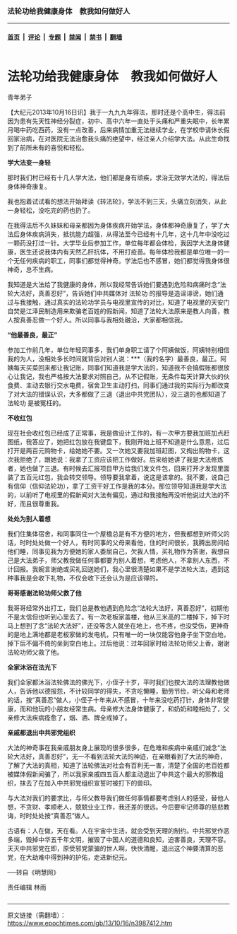 ### 法轮功给我健康身体　教我如何做好人

---

#### [首页](../../../..?n3987412) &nbsp;|&nbsp; [评论](../../../../../epoch-comment?n3987412) &nbsp;|&nbsp; [专题](../../../../../epoch-special?n3987412) &nbsp;|&nbsp; [禁闻](../../../../../epoch-news?n3987412) &nbsp;|&nbsp; [禁书](../../../../../books?n3987412) &nbsp;|&nbsp; [翻墙](https://github.com/gfw-breaker/nogfw/blob/master/README.md?n3987412)


<div class="column" id="artbody" itemprop="articleBody">
 <div class="whitebg">
  <div class="column">
   <div class="arttop mbottom20">
    <h1 class="title">
     法轮功给我健康身体　教我如何做好人
    </h1>
    <div class="blue16 subtitle mtop10">
     青年弟子
    </div>
   </div>
  </div>
  <!-- article content begin -->
  <p>
   【大纪元2013年10月16日讯】我于一九九九年得法，那时还是个高中生，得法前因为患有先天性神经分裂症，初中、高中六年一直处于头痛和严重失眠中，长年累月喝中药吃西药，没有一点改善，后来病情加重无法继续学业，在学校申请休长假回家治病，在对医院无法治愈我头痛的绝望中，经过亲人介绍学大法。从此生命找到了前所未有的喜悦和轻松。
  </p>
  <p>
   <b>
    学大法变一身轻
   </b>
  </p>
  <p>
   那时我们村已经有十几人学大法，他们都是身有顽疾，求治无效学大法的，得法后身体神奇康复。
  </p>
  <p>
   我也抱着试试看的想法开始拜读《转法轮》，学法不到三天，头痛立刻消失，从此一身轻松，没吃完的药也扔了。
  </p>
  <p>
   在我得法后不久妹妹和母亲都因为身体疾病开始学法，身体都神奇康复了，学了大法后身体疾病消失，抵抗能力超强，从得法至今已经有十几年，这十几年中没吃过一颗药没打过一针。大学毕业后参加工作，单位每年都会体检，我因学大法身体健康，医生还说我体内有天然乙肝抗体，不用打疫苗。每年体检我都是单位唯一的一个无任何疾病的职工，同事们都觉得神奇。学法后也不感冒，她们都觉得我身体很神奇，总不生病。
  </p>
  <p>
   我知道是大法给了我健康的身体，所以我经常告诉她们要遇到危险和病痛时念“法轮大法好，真善忍好”，告诉她们中共媒体对
   <ok href="https://www.epochtimes.com/gb/tag/%E6%B3%95%E8%BD%AE%E5%8A%9F.html">
    法轮功
   </ok>
   的报导是造谣诽谤，她们通过与我接触，通过真实的法轮功学员与电视里宣传的对比，知道了电视里的天安门自焚是江泽民制造用来欺骗老百姓的假新闻，知道了法轮大法原来是教人向善，教人按真善忍做一个好人。所以同事与我相处融洽，大家都相信我。
  </p>
  <p>
   <b>
    “他最善良，最正”
   </b>
  </p>
  <p>
   参加工作前几年，单位年轻同事多，我们单身职工请了个阿姨做饭，阿姨特别相信我的为人，没相处多长时间就背后对别人说：***（我的名字）最善良，最正。阿姨每天买菜回来都让我记账，同事们知道我是学大法的，知道我不会搞假账都很放心让我记，我也严格按大法要求对照自己，从不记假账，无条件每天计算大伙的伙食费、主动去银行交水电费，宿舍卫生主动打扫，同事们通过我的实际行为都改变了对大法的错误认识，大多都做了三退（退出中共党团队），没三退的也都知道了
   <ok href="https://www.epochtimes.com/gb/tag/%E6%B3%95%E8%BD%AE%E5%8A%9F.html">
    法轮功
   </ok>
   是被冤枉的。
  </p>
  <p>
   <b>
    不收红包
   </b>
  </p>
  <p>
   现在社会收红包已经成了正常事，我是做设计工作的，有一次甲方要我加班加点赶图纸，我答应了，她把红包放在我键盘下，我刚开始上班不知道是什么意思，过后打开是两百元购物卡，给她她不要。又一次她又要我加班赶图，又掏出购物卡，这次我拒绝了，跟她说：我拿了工资应该把工作做好。后来给她讲了我是大法修炼者，她也做了三退。有时候去汇报项目甲方给我们发文件包，回来打开才发现里面装了五百元红包，我会转交领导。领导要我拿着，说这是该拿的。我不要，说自己有信仰（信仰法轮功），拿了工资干好工作是我的本分。那位领导知道我是学大法的，以前听了电视里的假新闻对大法有偏见，通过和我接触再没听他说过大法的不好，而且很尊重我。
  </p>
  <p>
   <b>
    处处为别人着想
   </b>
  </p>
  <p>
   我们住集体宿舍，和同事同住一个屋檐总是有不方便的地方，但我都想到听师父的话，时时处处做一个好人，有时同事的父母来看他，住的时间很长，我腾出房间给他们睡，同事见我为方便她的家人委屈自己，欠我人情，买礼物作为答谢，我想自己是大法弟子，师父教我做任何事都要为别人着想，考虑他人，不拿别人东西，不计回报。我婉言谢绝或买礼回送她们，我心里很清楚如果不是学法轮大法，遇到这种事我是会收下礼物，不仅会收下还会认为是应该得的。
  </p>
  <p>
   <b>
    哥哥感谢法轮功师父救了他
   </b>
  </p>
  <p>
   我哥哥经常外出打工，我们总是教他遇到危险念“法轮大法好，真善忍好”，初期他不是太信但也听到心里去了。有一次老板家盖楼，他从三米高的二楼掉下，掉下时马上想到了念“法轮大法好”，还没等念人就坐在地上，也不疼，也没受伤，更神奇的是地上满地都是老板家做的发电机，只有唯一的一块仅能容他身子坐下空白地，掉下后不偏不倚的坐到空白地上。过后他说：过年回家时给法轮功师父上香，谢谢法轮功师父救了他。
  </p>
  <p>
   <b>
    全家沐浴在法光下
   </b>
  </p>
  <p>
   我们全家都沐浴法轮佛法的佛光下，小侄子十岁，平时我们也按大法的法理教他做人，告诉他以德报怨，不计较同学的得失，不贪吃懒睡，勤劳节俭，听父母和老师的话，按“真善忍”做人，小侄子十年来从不感冒，十年来没吃药打针，身体非常健康，而和他玩的小朋友经常生病。母亲修大法身体健康了，和奶奶和睦相处了，父亲修大法疾病痊愈了，烟、酒、牌全戒掉了。
  </p>
  <p>
   <b>
    亲戚都退出中共邪党组织
   </b>
  </p>
  <p>
   大法的神奇事在我亲戚朋友身上展现的很多很多，在危难和疾病中亲戚们诚念“法轮大法好，真善忍好”，无一不看到法轮大法的神迹，在亲眼看到了大法的神奇，了解了大法的真相，知道了法轮佛法对社会有百利无一害，清楚了全国的老百姓都被媒体假新闻骗了，所以我家亲戚四五百人都主动退出了中共这个最大的邪教组织，抹去了在加入中共邪党组织宣誓时被打下的兽印。
  </p>
  <p>
   与大法对我们的要求比，与师父教导我们做任何事情都要考虑别人的感受，替他人想，不贪财、孝顺老人，兢兢业业工作，我还差的很远。今后要牢记师尊的慈悲教诲，时时处处按“真善忍”做人。
  </p>
  <p>
   古语有：人在做，天在看。人在宇宙中生活，就会受到天理的制约。中共邪党作恶多端，毁掉中华五千年文明，摧毁了中国人的道德和良知，迫害善良，天理不容。天灭中共邪党在即，原受邪党蒙骗的世人啊，快快清醒，退出这个神要清算的恶党，在大劫难中得到神的护佑，走进新纪元。
  </p>
  <p>
   ──转自《明慧网》
  </p>
  <p>
   责任编辑   林雨
  </p>
  <!-- article content end -->
 </div>
</div>


---

原文链接（需翻墙）：https://www.epochtimes.com/gb/13/10/16/n3987412.htm